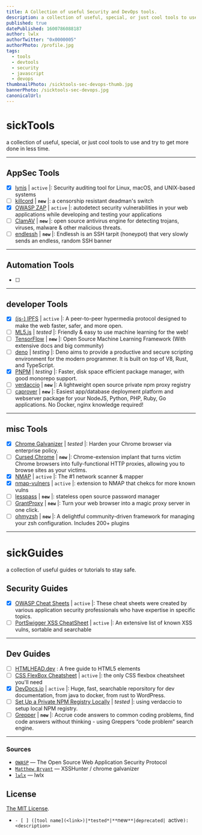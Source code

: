```yaml
---
title: A Collection of useful Security and DevOps tools.
description: a collection of useful, special, or just cool tools to use and try to get more done in less time.
published: true
datePublished: 1600786088187
author: lwlx
authorTwitter: "0x0000005"
authorPhoto: /profile.jpg
tags:
  - tools
  - devtools
  - security
  - javascript
  - devops
thumbnailPhoto: /sicktools-sec-devops-thumb.jpg
bannerPhoto: /sicktools-sec-devops.jpg
canonicalUrl:
---
```


# sickTools

a collection of useful, special, or just cool tools to use and try to get more done in less time.

---

## AppSec Tools

- [x] [lynis](https://github.com/CISOfy/lynis) | `active` |: Security auditing tool for Linux, macOS, and UNIX-based systems
- [ ] [killcord](https://github.com/nomasters/killcord) | **`new`** |: a censorship resistant deadman's switch
- [x] [OWASP ZAP](https://github.com/zaproxy/zaproxy) | `active` |: autodetect security vulnerabilities in your web applications while developing and testing your applications
- [ ] [ClamAV](https://github.com/Cisco-Talos/clamav-faq) | **`new`** |: open source antivirus engine for detecting trojans, viruses, malware & other malicious threats.
- [ ] [endlessh](https://github.com/skeeto/endlessh) | **`new`** |: Endlessh is an SSH tarpit (honeypot) that very slowly sends an endless, random SSH banner

---

## Automation Tools

- [ ]

---

## developer Tools

- [x] [(js-) IPFS](https://github.com/ipfs/js-ipfs) | `active` |: A peer-to-peer hypermedia protocol
      designed to make the web faster, safer, and more open.
- [ ] [ML5.js](https://github.com/ml5js/ml5-library) | _tested_ |: Friendly & easy to use machine learning for the web!
- [ ] [TensorFlow](https://github.com/tensorflow) | **`new`** |: Open Source Machine Learning Framework (With extensive docs and big community)
- [ ] [deno](https://github.com/denoland/deno) | _testing_ |: Deno aims to provide a productive and secure scripting environment for the modern programmer. It is built on top of V8, Rust, and TypeScript.
- [x] [PNPM](https://github.com/pnpm/pnpm) | _testing_ |: Faster, disk space efficient package manager, with good monorepo support.
- [ ] [verdaccio](https://verdaccio.org/) | **`new`** |: A lightweight open source private npm proxy registry
- [ ] [caprover](https://github.com/caprover/caprover) | **`new`** |: Easiest app/database deployment platform and webserver package for your NodeJS, Python, PHP, Ruby, Go applications. No Docker, nginx knowledge required!

---

## misc Tools

- [x] [Chrome Galvanizer](https://thehackerblog.com/galvanizer/) | _tested_ |: Harden your Chrome browser via enterprise policy.
- [ ] [Cursed Chrome](https://github.com/mandatoryprogrammer/CursedChrome) | **`new`** |: Chrome-extension implant that turns victim Chrome browsers into fully-functional HTTP proxies, allowing you to browse sites as your victims.
- [x] [NMAP](https://github.com/nmap/nmap) | `active` |: The #1 network scanner & mapper
- [x] [nmap-vulners](https://github.com/vulnersCom/nmap-vulners) | `active` |: extension to NMAP that chekcs for more known vulns
- [ ] [lesspass](https://github.com/lesspass/lesspass) | **`new`** |: stateless open source password manager
- [ ] [GrantProxy](https://grantproxy.com/) | **`new`** |: Turn your web browser into a magic proxy server in one click.
- [ ] [ohmyzsh](https://github.com/ohmyzsh/ohmyzsh) | **`new`** |: A delightful community-driven framework for managing your zsh configuration. Includes 200+ plugins

---

# sickGuides

a collection of useful guides or tutorials to stay safe.

## Security Guides

- [x] [OWASP Cheat Sheets](https://cheatsheetseries.owasp.org/) | `active` |: These cheat sheets were created by various application security professionals who have expertise in specific topics.
- [ ] [PortSwigger XSS CheatSheet](https://portswigger.net/web-security/cross-site-scripting/cheat-sheet) | `active` |: An extensive list of known XSS vulns, sortable and searchable

---

## Dev Guides

- [ ] [HTMLHEAD.dev](https://htmlhead.dev/) : A free guide to HTML5 <head> elements
- [ ] [CSS FlexBox Cheatsheet](https://css-tricks.com/snippets/css/a-guide-to-flexbox/) | `active` |: the only CSS flexbox cheatsheet you'll need
- [x] [DevDocs.io](https://devdocs.io/) | `active` |: Huge, fast, searchable reporsitory for dev documentation, from java to docker, from rust to WordPress.
- [ ] [Set Up a Private NPM Registry Locally](https://blog.bitsrc.io/how-to-set-up-a-private-npm-registry-locally-1065e6790796) | _tested_ |: using verdaccio to setup local NPM registry.
- [ ] [Grepper](https://www.codegrepper.com/index.php) | **`new`** |: Accrue code answers to common coding problems, find code answers without thinking - using Greppers “code problem” search engine.

---

### Sources

- [`OWASP`](https://owasp.org/) — The Open Source Web Application Security Protocol
- [`Matthew Bryant`](https://github.com/mandatoryprogrammer/) — XSSHunter / chrome galvanizer
- [`lwlx`](https://skills.rendered.ch) — lwlx

## License

[The MIT License](LICENSE).

- `- [ ] ([tool name](<link>)|*tested*|**`new`**|deprecated| `active`): <description> `
